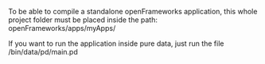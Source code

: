 To be able to compile a standalone openFrameworks application, this whole project folder must be placed inside the path: openFrameworks/apps/myApps/

If you want to run the application inside pure data, just run the file /bin/data/pd/main.pd

